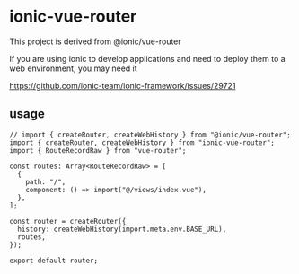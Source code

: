 # ionic-vue-router

This project is derived from @ionic/vue-router

If you are using ionic to develop applications and need to deploy them to a web environment, you may need it

https://github.com/ionic-team/ionic-framework/issues/29721
## usage
```
// import { createRouter, createWebHistory } from "@ionic/vue-router";
import { createRouter, createWebHistory } from "ionic-vue-router";
import { RouteRecordRaw } from "vue-router";

const routes: Array<RouteRecordRaw> = [
  {
    path: "/",
    component: () => import("@/views/index.vue"),
  },
];

const router = createRouter({
  history: createWebHistory(import.meta.env.BASE_URL),
  routes,
});

export default router;

```